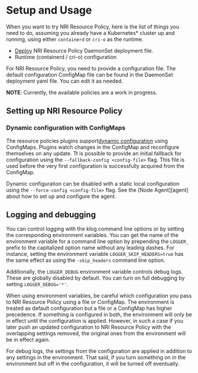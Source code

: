 # Setup and Usage

When you want to try NRI Resource Policy, here is the list of things
you need to do, assuming you already have a Kubernetes\* cluster up and
running, using either `containerd` or `cri-o` as the runtime.

* [Deploy](../deployment/index.md) NRI Resource Policy DaemonSet deployment file.
* Runtime (containerd / cri-o) configuration

For NRI Resource Policy, you need to provide a configuration file. The default
configuration ConfigMap file can be found in the DaemonSet deployment yaml file.
You can edit it as needed.

**NOTE**: Currently, the available policies are a work in progress.

## Setting up NRI Resource Policy

### Dynamic configuration with ConfigMaps

The resource policies plugins support[dynamic configuration][configuration]
using ConfigMaps. Plugins watch changes in the ConfigMap and reconfigure
themselves on any update.  Tt is possible to provide an initial fallback for
configuration using the `--fallback-config <config-file>` flag. This file is
used before the very first configuration is successfully acquired from the
ConfigMap.

Dynamic configuration can be disabled with a static local configuration using
the `--force-config <config-file>` flag.  See the [Node Agent][agent] about
how to set up and configure the agent.

## Logging and debugging

You can control logging with the klog command line options or by setting the
corresponding environment variables. You can get the name of the environment
variable for a command line option by prepending the `LOGGER_` prefix to the
capitalized option name without any leading dashes. For instance, setting the
environment variable `LOGGER_SKIP_HEADERS=true` has the same effect as using
the `-skip_headers` command line option.

Additionally, the `LOGGER_DEBUG` environment variable controls debug logs.
These are globally disabled by default. You can turn on full debugging by
setting `LOGGER_DEBUG='*'`.

When using environment variables, be careful which configuration you pass to
NRI Resource Policy using a file or ConfigMap. The environment is treated
as default configuration but a file or a ConfigMap has higher precedence.
If something is configured in both, the environment will only be in effect
until the configuration is applied. However, in such a case if you later
push an updated configuration to NRI Resource Policy with the overlapping
settings removed, the original ones from the environment will be in effect
again.

For debug logs, the settings from the configuration are applied in addition
to any settings in the environment. That said, if you turn something on in
the environment but off in the configuration, it will be turned off
eventually.

<!-- Links -->
[configuration]: configuration.md
